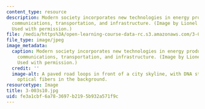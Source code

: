```yaml
---
content_type: resource
description: Modern society incorporates new technologies in energy production, bioengineering,
  communications, transportation, and infrastructure. (Image by Lionel Kimerling.
  Used with permission.)
file: /media/https%3A/open-learning-course-data-rc.s3.amazonaws.com/3-003-principles-of-engineering-practice-spring-2010/fe3a1cbf6a783697b2195b932a571f9c_3-003s10.jpg
file_type: image/jpeg
image_metadata:
  caption: Modern society incorporates new technologies in energy production, bioengineering,
    communications, transportation, and infrastructure. (Image by Lionel Kimerling.
    Used with permission.)
  credit: ''
  image-alt: A paved road loops in front of a city skyline, with DNA strands and glowing
    optical fibers in the background.
resourcetype: Image
title: 3-003s10.jpg
uid: fe3a1cbf-6a78-3697-b219-5b932a571f9c
---
```

